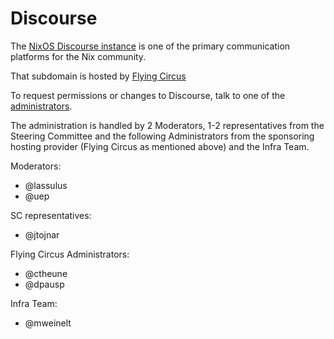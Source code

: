 # Discourse

The [NixOS Discourse instance](https://discourse.nixos.org/) is one of the primary communication platforms for the Nix community.

That subdomain is hosted by [Flying Circus](https://flyingcircus.io/)

To request permissions or changes to Discourse, talk to one of the [administrators](https://discourse.nixos.org/about).

The administration is handled by 2 Moderators, 1-2 representatives from the Steering Committee and the following Administrators from the sponsoring hosting provider (Flying Circus as mentioned above) and the Infra Team.

Moderators:
- @lassulus
- @uep

SC representatives:
- @jtojnar

Flying Circus Administrators:
- @ctheune
- @dpausp

Infra Team:
- @mweinelt
